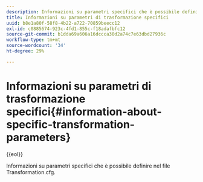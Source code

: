 ```yaml
---
description: Informazioni su parametri specifici che è possibile definire nel file Transformation.cfg.
title: Informazioni su parametri di trasformazione specifici
uuid: b8e1a80f-58f8-4b22-a722-70859beecc12
exl-id: c0885674-923c-4fd1-855c-f18adafbfc12
source-git-commit: b1dda69a606a16dccca30d2a74c7e63dbd27936c
workflow-type: tm+mt
source-wordcount: '34'
ht-degree: 29%

---
```


# Informazioni su parametri di trasformazione specifici{#information-about-specific-transformation-parameters}

{{eol}}

Informazioni su parametri specifici che è possibile definire nel file Transformation.cfg.
